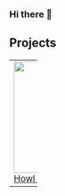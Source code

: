 ### Hi there 👋

## Projects

<table style="width:10%">
  <tr>
    <td>
	<a href="https://github.com/cfcGIT/Public_HowlOfIron">
  		<img src="https://user-images.githubusercontent.com/98056691/198890769-36bb5561-cfa9-4b86-9977-61b25088a4ea.png" width= "200">
	</a>
	<br/>
	<a href="https://github.com/cfcGIT/Public_HowlOfIron">Howl Of Iron</a>
	</td>	 
  </tr>
</table>

<!--
**cfcGIT/cfcGIT** is a ✨ _special_ ✨ repository because its `README.md` (this file) appears on your GitHub profile.

Here are some ideas to get you started:

- 🔭 I’m currently working on ...
- 🌱 I’m currently learning ...
- 👯 I’m looking to collaborate on ...
- 🤔 I’m looking for help with ...
- 💬 Ask me about ...
- 📫 How to reach me: ...
- 😄 Pronouns: ...
- ⚡ Fun fact: ...
-->
